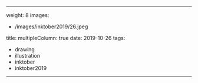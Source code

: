 
---
weight: 8
images:
- /images/inktober2019/26.jpeg

title:
multipleColumn: true
date: 2019-10-26
tags:
- drawing
- illustration
- inktober
- inktober2019
---

